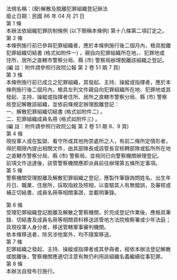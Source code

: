法規名稱：(廢)解散及脫離犯罪組織登記辦法  
廢止日期：民國 86 年 04 月 21 日  
第 1 條  
本辦法依組織犯罪防制條例 (以下簡稱本條例) 第十八條第二項訂定之。  
第 2 條  
本條例施行前已參與犯罪組織者，應於本條例施行後二個月內，檢具脫離  
犯罪組織切結書 (格式如附件一) ，親自向犯罪組織所在地，、犯罪地或  
住所、居所之直轄市警察分局、縣 (市) 警察局辦理脫離該組織之登記。  
(編 註：附件請參照行政院公報 第 2 卷 51 期 7 頁)  
第 3 條  
本條例施行前已成立之犯罪組織，其發起、主持、操縱或指揮者，應於本  
條例施行後二個月內，檢具左列文件親自向犯罪組織所在地、犯罪地或其  
發起、主持、操縱或指揮者住所、居所之直轄市警察分局、縣 (市) 警察  
局登記解散該組織，並依前條規定辦理脫離登記：  
一、解散犯罪組織切結書 (格式如附件二) 。  
二、犯罪組織成員名冊 (格式如附件三) 。  
(編 註：附件請參照行政院公報 第 2 卷 51 期 8、9 頁)  
第 4 條  
現役軍人或在監獄、看守所或其他拘禁處所之人，有前二條所定情形者，  
得於期限內提出相關文件，由其部隊長或該管長官核轉部隊或監所所在地  
之直轄市警察分局、縣 (市) 警察局，並視同已向警察機關辦理登記。  
前項文件送達後，該管警察機關應即派員前往辦理第五條所定事項。  
第 5 條  
警察機關受理脫離及解散犯罪組織之登記，應製作筆錄詢問姓名、出生年  
月日、職業、住居所，採取指紋及照相，以查驗其人有無錯誤，及審核或  
補正切結書、成員名冊等相關事證，並載明筆錄。  


第 6 條  
受理犯罪組織登記脫離及解散之警察機關，於完成登記作業後，應檢具筆  
錄、切結書及成員名冊等相關資料移送該管地方法院檢察署或少年法庭；  
具現役軍人身分者，移送管轄軍事審判機關。  
依本條移送者，除另涉他案外，均不隨案移送。  
第 7 條  
犯罪組織之發起、主持、操縱或指揮者或其參與者，經依本辦法登記解散  
或脫離後，警察機關應適切注意有無仍利用該組織名義繼續從事犯罪。  
第 8 條  
本辦法自發布日施行。  


